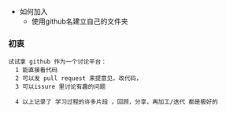 - 如何加入
    - 使用github名建立自己的文件夹

### 初衷
```
试试拿 github 作为一个讨论平台：
  1 能直接看代码
  2 可以发 pull request 来提意见，改代码，
  3 可以issure 里讨论有趣的问题

  4 以上记录了 学习过程的许多片段 ，回顾，分享，再加工/迭代 都是极好的
```